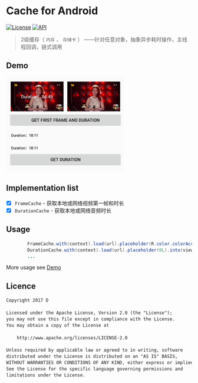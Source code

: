 # Cache for Android

[![License](https://img.shields.io/badge/license-Apache%202-green.svg)](https://www.apache.org/licenses/LICENSE-2.0)
[![API](https://img.shields.io/badge/API-10%2B-green.svg?style=flat)](https://android-arsenal.com/api?level=10)

> 2级缓存（ `内存` 、 `存储卡` ） ——针对任意对象，抽象异步耗时操作，主线程回调，链式调用

## Demo
<p>
   <img src="https://github.com/Dsiner/Resouce/blob/master/lib/Cache/cache.png" width="320" alt="Screenshot"/>
</p>

## Implementation list
- [x] `FrameCache` - 获取本地或网络视频第一帧和时长
- [x] `DurationCache` - 获取本地或网络音频时长

## Usage
```java
        FrameCache.with(context).load(url).placeholder(R.color.colorAccent).into(view);
        DurationCache.with(context).load(url).placeholder(0L).into(view);
        ...
```

More usage see [Demo](app/src/main/java/com/d/cache/MainActivity.java)

## Licence

```txt
Copyright 2017 D

Licensed under the Apache License, Version 2.0 (the "License");
you may not use this file except in compliance with the License.
You may obtain a copy of the License at

    http://www.apache.org/licenses/LICENSE-2.0

Unless required by applicable law or agreed to in writing, software
distributed under the License is distributed on an "AS IS" BASIS,
WITHOUT WARRANTIES OR CONDITIONS OF ANY KIND, either express or implied.
See the License for the specific language governing permissions and
limitations under the License.
```
